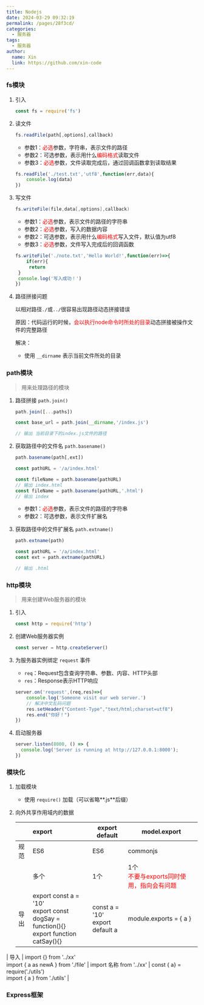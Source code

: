 ```yaml
---
title: Nodejs
date: 2024-03-29 09:32:19
permalink: /pages/28f3cd/
categories:
  - 服务器
tags:
  - 服务器
author: 
  name: Xin
  link: https://github.com/xin-code
---
```






### fs模块

1. 引入

   ```javascript
   const fs = require('fs')
   ```

2. 读文件

   ```javascript
   fs.readFile(path[,options],callback)
   ```

   - 参数1：<span style="color:red">必选</span>参数，字符串，表示文件的路径
   - 参数2：可选参数，表示用什么<span style="color:red">编码格式</span>读取文件
   - 参数3：<span style="color:red">必选</span>参数，文件读取完成后，通过回调函数拿到读取结果

   ```javascript
   fs.readFile('./test.txt','utf8',function(err,data){
       console.log(data)
   })
   ```

3. 写文件

   ```java
   fs.writeFile(file,data[,options],callback)
   ```

   - 参数1：<span style="color:red">必选</span>参数，表示文件的路径的字符串
   - 参数2：<span style="color:red">必选</span>参数，写入的数据内容
   - 参数2：可选参数，表示用什么<span style="color:red">编码格式</span>写入文件，默认值为utf8
   - 参数3：<span style="color:red">必选</span>参数，文件写入完成后的回调函数

   ```javascript
   fs.writeFile('./note.txt','Hello World!',function(err)=>{
       if(err){
       	return 
   	}
   	console.log('写入成功！')
   })
   ```

4. 路径拼接问题

   以相对路径`./`或`../`很容易出现路径动态拼接错误

   原因：代码运行的时候，<span style="color:red">会以执行node命令时所处的目录</span>动态拼接被操作文件的完整路径

   解决：

   - 使用 `__dirname` 表示当前文件所处的目录

   

### path模块

> 用来处理路径的模块

1. 路径拼接 `path.join()`

   ```javascript
   path.join([...paths])
   
   const base_url = path.join(__dirname,'/index.js')
   
   // 输出 当前目录下的index.js文件的路径
   ```

2. 获取路径中的文件名 `path.basename()`

   ```javascript
   path.basename(path[,ext])
   
   const pathURL = '/a/index.html'
   
   const fileName = path.basename(pathURL)
   // 输出 index.html
   const fileName = path.basename(pathURL,'.html')
   // 输出 index
   ```

   - 参数1：<span style="color:red">必选</span>参数，表示文件的路径的字符串
   - 参数2：可选参数，表示文件扩展名

3. 获取路径中的文件扩展名 `path.extname()`

   ```javascript
   path.extname(path)
   
   const pathURL = '/a/index.html'
   const ext = path.extname(pathURL)
   
   // 输出 .html
   ```




### http模块

> 用来创建Web服务器的模块

1. 引入

   ```javascript
   const http = require('http')
   ```

2. 创建Web服务器实例

   ```javascript
   const server = http.createServer()
   ```

3. 为服务器实例绑定 `request` 事件

   - `req`：Request包含查询字符串、参数、内容、HTTP头部
   - `res`：Response表示HTTP响应

   ```javascript
   server.on('request',(req,res)=>{
       console.log('Someone visit our web server.')
       // 解决中文乱码问题
       res.setHeader("Content-Type","text/html;charset=utf8")
       res.end("你好！")
   })
   ```

4. 启动服务器

   ```javascript
   server.listen(8000, () => {
     console.log('Server is running at http://127.0.0.1:8000');
   })
   ```




### 模块化

1. 加载模块

   - 使用 `require()` 加载（可以省略**.js**后缀）

2. 向外共享作用域内的数据

   |      | export                                                       | export default                       | model.export                                                 |
   | ---- | :----------------------------------------------------------- | ------------------------------------ | ------------------------------------------------------------ |
   | 规范 | ES6                                                          | ES6                                  | commonjs                                                     |
   |      | 多个                                                         | 1个                                  | 1个<br /><span style="color:red">不要与exports同时使用，指向会有问题</span> |
   | 导出 | export const a = '10'<br />export const dogSay = function(){}<br />export function catSay(){} | const a = '10'<br />export default a | module.exports = { a }                                       |
| 导入 | import {} from '../xx'<br />import { a as newA } from './file' | import 名称 from '../xx'             | const { a} = require('./utils')<br />import { a } from './utils' |
   
   



### Express框架

